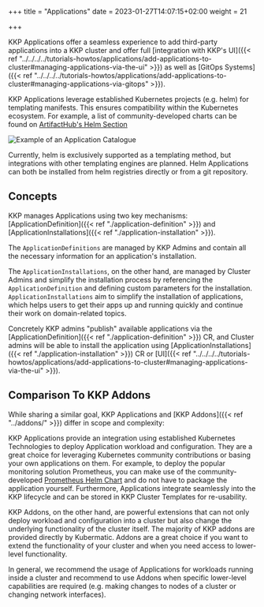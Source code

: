 +++
title = "Applications"
date = 2023-01-27T14:07:15+02:00
weight = 21

+++

KKP Applications offer a seamless experience to add third-party applications into a KKP cluster and offer full [integration with KKP's UI]({{< ref "../../../../tutorials-howtos/applications/add-applications-to-cluster#managing-applications-via-the-ui" >}}) as well as [GitOps Systems]({{< ref "../../../../tutorials-howtos/applications/add-applications-to-cluster#managing-applications-via-gitops" >}}).

KKP Applications leverage established Kubernetes projects (e.g. helm) for templating manifests. This ensures compatibility within the Kubernetes ecosystem. For example, a list of community-developed charts can be found on [ArtifactHub's Helm Section](https://artifacthub.io/packages/search?kind=0&sort=relevance&page=1)

![Example of an Application Catalogue](/img/kubermatic/common/applications/application-catalogue.png "Example of an Application Catalogue")

Currently, helm is exclusively supported as a templating method, but integrations with other templating engines are planned.
Helm Applications can both be installed from helm registries directly or from a git repository.

## Concepts
KKP manages Applications using two key mechanisms: [ApplicationDefinition]({{< ref "./application-definition" >}}) and [ApplicationInstallations]({{< ref "./application-installation" >}}).

The `ApplicationDefinitions` are managed by KKP Admins and contain all the necessary information for an application's installation.

The `ApplicationInstallations`, on the other hand, are managed by Cluster Admins and simplify the installation process by referencing the `ApplicationDefinition` and defining custom parameters for the installation. `ApplicationInstallations` aim to simplify the installation of applications, which helps users to get their apps up and running quickly and continue their work on domain-related topics.

Concretely KKP admins "publish" available applications via the [ApplicationDefinition]({{< ref "./application-definition" >}}) CR, and Cluster admins will be able to install the application using [ApplicationInstallations]({{< ref "./application-installation" >}}) CR or [UI]({{< ref "../../../../tutorials-howtos/applications/add-applications-to-cluster#managing-applications-via-the-ui" >}}).

## Comparison To KKP Addons

While sharing a similar goal, KKP Applications and [KKP Addons]({{< ref "../addons/" >}}) differ in scope and complexity:

KKP Applications provide an integration using established Kubernetes Technologies to deploy Application workload and configuration.
They are a great choice for leveraging Kubernetes community contributions or basing your own applications on them. For example, to deploy the popular monitoring solution Prometheus, you can make use of the community-developed [Prometheus Helm Chart](https://github.com/prometheus-community/helm-charts) and do not have to package the application yourself.
Furthermore, Applications integrate seamlessly into the KKP lifecycle and can be stored in KKP Cluster Templates for re-usability.

KKP Addons, on the other hand, are powerful extensions that can not only deploy workload and configuration into a cluster but also change the underlying functionality of the cluster itself. The majority of KKP addons are provided directly by Kubermatic.
Addons are a great choice if you want to extend the functionality of your cluster and when you need access to lower-level functionality.

In general, we recommend the usage of Applications for workloads running inside a cluster and recommend to use Addons when specific lower-level capabilities are required (e.g. making changes to nodes of a cluster or changing network interfaces).
